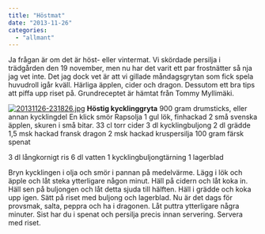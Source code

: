 ```yaml
---
title: "Höstmat"
date: "2013-11-26"
categories: 
  - "allmant"
---
```


Ja frågan är om det är höst- eller vintermat. Vi skördade persilja i trädgården den 19 november, men nu har det varit ett par frostnätter så nja jag vet inte. Det jag dock vet är att vi gillade måndagsgrytan som fick spela huvudroll igår kväll. Härliga äpplen, cider och dragon. Dessutom ett bra tips att piffa upp riset på. Grundreceptet är hämtat från Tommy Myllimäki.  
  
[![20131126-231826.jpg](images/20131126-231826.jpg)](http://import.local/wp-content/uploads/2013/11/20131126-231826.jpg) **Höstig kycklinggryta** 900 gram drumsticks, eller annan kycklingdel En klick smör Rapsolja 1 gul lök, finhackad 2 små svenska äpplen, skuren i små bitar. 33 cl torr cider 3 dl kycklingbuljong 2 dl grädde 1,5 msk hackad fransk dragon 2 msk hackad kruspersilja 100 gram färsk spenat

3 dl långkornigt ris 6 dl vatten 1 kycklingbuljongtärning 1 lagerblad

Bryn kycklingen i olja och smör i pannan på medelvärme. Lägg i lök och äpple och låt steka ytterligare någon minut. Häll på cidern och låt koka in. Häll sen på buljongen och låt detta sjuda till hälften. Häll i grädde och koka upp igen. Sätt på riset med buljong och lagerblad. Nu är det dags för provsmak, salta, peppra och ha i dragonen. Låt puttra ytterligare några minuter. Sist har du i spenat och persilja precis innan servering. Servera med riset.
